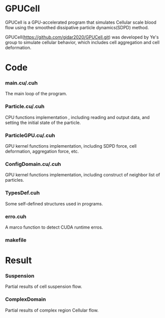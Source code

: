 # **GPUCell**
GPUCell is a GPU-accelerated program that simulates Cellular scale blood flow using the smoothed dissipative particle dynamics(SDPD) method.

GPUCell(https://github.com/gidar2020/GPUCell.git) was developed by Ye's group to simulate cellular behavior, which includes cell aggregation and cell deformation.

# **Code**
### main.cu/.cuh
The main loop of the program.
### Particle.cu/.cuh
CPU functions implementation , including reading and output data, and setting the initial state of the particle.
### ParticleGPU.cu/.cuh
GPU kernel functions implementation, including SDPD force, cell deformation, aggregation force, etc.
### ConfigDomain.cu/.cuh
GPU kernel functions implementation, including construct of neighbor list of particles. 
### TypesDef.cuh
Some self-defined structures used in programs.
### erro.cuh
A marco function to detect CUDA runtime erros.
### makefile

# **Result**
### Suspension
Partial results of cell suspension flow.
### ComplexDomain
Partial results of complex region Cellular flow.

